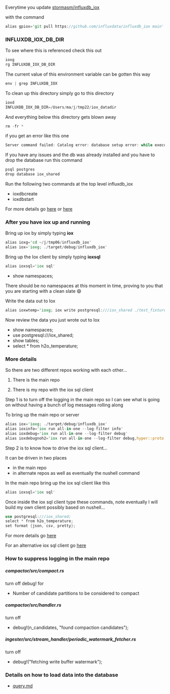 Everytime you update
[stormasm/influxdb_iox](https://github.com/stormasm/influxdb_iox)

with the command

```rust
alias gpiox='git pull https://github.com/influxdata/influxdb_iox main'
```

### INFLUXDB_IOX_DB_DIR

To see where this is referenced check this out

```rust
ioxg
rg INFLUXDB_IOX_DB_DIR
```

The current value of this environment variable can be gotten this way

```rust
env | grep INFLUXDB_IOX
```

To clean up this directory simply go to this directory

```rust
ioxd
INFLUXDB_IOX_DB_DIR=/Users/ma/j/tmp22/iox_datadir
```

And everything below this directory gets blown away

```rust
rm -fr *
```

if you get an error like this one

```rust
Server command failed: Catalog error: database setup error: while executing migrations: error returned from database: column "column_set" of relation "parquet_file" contains null values
```

If you have any issues and the db was already installed and you have to drop the database run this command

```rust
psql postgres
drop database iox_shared
```

Run the following two commands at the top level influxdb_iox

* ioxdbcreate
* ioxdbstart

For more details go
[here](https://github.com/stormasm/ioxnotes/blob/main/startup.md) or
[here](https://github.com/influxdata/influxdb_iox/tree/main/iox_catalog)

### After you have iox up and running

Bring up iox by simply typing **iox**

```rust
alias ioxg='cd ~/j/tmp06/influxdb_iox'
alias iox='ioxg; ./target/debug/influxdb_iox'
```

Bring up the Iox client by simply typing **ioxsql**

```rust
alias ioxsql='iox sql'
```
* show namespaces;

There should be no namespaces at this moment in time, proving to you that you are starting with a clean slate :smile:

Write the data out to Iox

```rust
alias ioxwtemp='ioxg; iox write postgresql:///iox_shared ./test_fixtures/lineproto/temperature.lp --host http://localhost:8081'
```

Now review the data you just wrote out to Iox

* show namespaces;
* use postgresql:///iox_shared;
* show tables;
* select * from h2o_temperature;

### More details

So there are two different repos working with each other...

1) There is the main repo

2) There is my repo with the iox sql client

Step 1 is to turn off the logging in the main repo so I can see what is going on without having a bunch of log messages rolling along

To bring up the main repo or server

```rust
alias iox='ioxg; ./target/debug/influxdb_iox'
alias ioxinfo='iox run all-in-one --log-filter info'
alias ioxdebug='iox run all-in-one --log-filter debug'
alias ioxdebugnoh2='iox run all-in-one --log-filter debug,hyper::proto::h1=info,h2=info'
```

Step 2 is to know how to drive the iox sql client...

It can be driven in two places

* in the main repo
* in alternate repos as well as eventually the nushell command

In the main repo bring up the iox sql client like this

```rust
alias ioxsql='iox sql'
```

Once inside the iox sql client type these commands, note eventually I will build my own client possibly based on nushell...

```rust
use postgresql:///iox_shared;
select * from h2o_temperature;
set format {json, csv, pretty};
```

For more details go
[here](./query.md)

For an alternative iox sql client go
[here](https://github.com/stormasm/iox_sql_v00)

### How to suppress logging in the main repo

##### compactor/src/compact.rs

turn off debug! for
* Number of candidate partitions to be considered to compact

##### compactor/src/handler.rs

turn off
* debug!(n_candidates, "found compaction candidates");

##### ingester/src/stream_handler/periodic_watermark_fetcher.rs

turn off
* debug!("fetching write buffer watermark");

### Details on how to load data into the database

* [query.md](https://github.com/stormasm/ioxnotes/blob/main/query.md)
